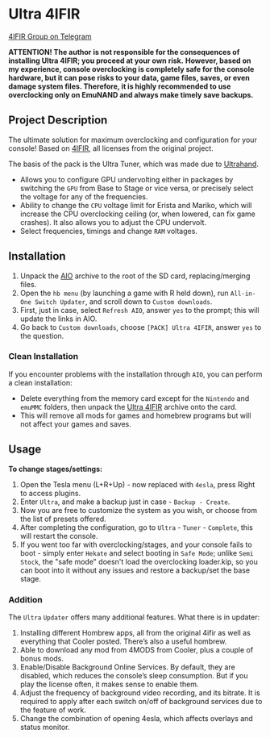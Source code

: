 # Ultra 4IFIR

[4IFIR Group on Telegram](https://t.me/For4ifir)

**ATTENTION! The author is not responsible for the consequences of installing Ultra 4IFIR; you proceed at your own risk.**
**However, based on my experience, console overclocking is completely safe for the console hardware, but it can pose risks to your data, game files, saves, or even damage system files. Therefore, it is highly recommended to use overclocking only on EmuNAND and always make timely save backups.**

## Project Description
The ultimate solution for maximum overclocking and configuration for your console!
Based on [4IFIR](https://github.com/rashevskyv/4IFIR), all licenses from the original project.

The basis of the pack is the Ultra Tuner, which was made due to [Ultrahand](https://github.com/ppkantorski/Ultrahand-Overlay).
- Allows you to configure GPU undervolting either in packages by switching the `GPU` from Base to Stage or vice versa, or precisely select the voltage for any of the frequencies.
- Ability to change the `CPU` voltage limit for Erista and Mariko, which will increase the CPU overclocking ceiling (or, when lowered, can fix game crashes). It also allows you to adjust the CPU undervolt.
- Select frequencies, timings and change `RAM` voltages.

## Installation

1. Unpack the [AIO](https://github.com/redraz/Ultra-4ifir/raw/main/AIO/AIO.zip) archive to the root of the SD card, replacing/merging files.
2. Open the `hb menu` (by launching a game with R held down), run `All-in-One Switch Updater`, and scroll down to `Custom downloads`.
3. First, just in case, select `Refresh AIO`, answer `yes` to the prompt; this will update the links in AIO.
4. Go back to `Custom downloads`, choose `[PACK] Ultra 4IFIR`, answer `yes` to the question.

### Clean Installation
If you encounter problems with the installation through `AIO`, you can perform a clean installation:
- Delete everything from the memory card except for the `Nintendo` and `emuMMC` folders, then unpack the [Ultra 4IFIR](https://github.com/redraz/Ultra-4ifir/raw/main/Ultra%204IFIR/Ultra%204IFIR.zip) archive onto the card.
- This will remove all mods for games and homebrew programs but will not affect your games and saves.

## Usage
**To change stages/settings:**
1. Open the Tesla menu (L+R+Up) - now replaced with `4esla`, press Right to access plugins.
2. Enter `Ultra`, and make a backup just in case - `Backup - Create`.
3. Now you are free to customize the system as you wish, or choose from the list of presets offered.
4. After completing the configuration, go to `Ultra` - `Tuner` - `Complete`, this will restart the console.
5. If you went too far with overclocking/stages, and your console fails to boot - simply enter `Hekate` and select booting in `Safe Mode`; unlike `Semi Stock`, the "safe mode" doesn't load the overclocking loader.kip, so you can boot into it without any issues and restore a backup/set the base stage.


### Addition
The `Ultra` `Updater` offers many additional features.
What there is in updater:
1. Installing different Hombrew apps, all from the original 4ifir as well as everything that Cooler posted. There’s also a useful hombrew.
2. Able to download any mod from 4MODS from Cooler, plus a couple of bonus mods.
3. Enable/Disable Background Online Services. By default, they are disabled, which reduces the console’s sleep consumption. But if you play the license often, it makes sense to enable them.
4. Adjust the frequency of background video recording, and its bitrate. It is required to apply after each switch on/off of background services due to the feature of work.
5. Change the combination of opening 4esla, which affects overlays and status monitor.